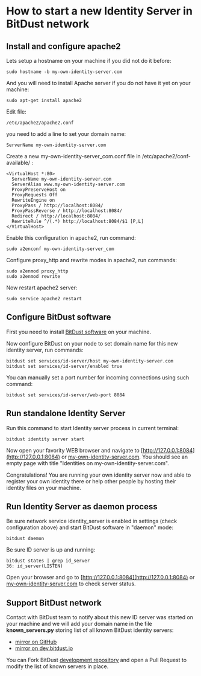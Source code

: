 # How to start a new Identity Server in BitDust network


## Install and configure apache2


Lets setup a hostname on your machine if you did not do it before:

    sudo hostname -b my-own-identity-server.com

And you will need to install Apache server if you do not have it yet on your machine:

    sudo apt-get install apache2

Edit file:
    
    /etc/apache2/apache2.conf 

you need to add a line to set your domain name:
    
    ServerName my-own-identity-server.com

Create a new my-own-identity-server_com.conf file in /etc/apache2/conf-available/ :

    <VirtualHost *:80>
      ServerName my-own-identity-server.com
      ServerAlias www.my-own-identity-server.com
      ProxyPreserveHost on
      ProxyRequests Off
      RewriteEngine on
      ProxyPass / http://localhost:8084/
      ProxyPassReverse / http://localhost:8084/
      Redirect / http://localhost:8084/
      RewriteRule ^/(.*) http://localhost:8084/$1 [P,L]
    </VirtualHost>

Enable this configuration in apache2, run command:

    sudo a2enconf my-own-identity-server_com
    
Configure proxy_http and rewrite modes in apache2, run commands:

    sudo a2enmod proxy_http 
    sudo a2enmod rewrite


Now restart apache2 server:

    sudo service apache2 restart


## Configure BitDust software

First you need to install [BitDust software](https://bitdust.io/install.html) on your machine. 

Now configure BitDust on your node to set domain name for this new identity server, run commands:

    bitdust set services/id-server/host my-own-identity-server.com
    bitdust set services/id-server/enabled true
    

You can manually set a port number for incoming connections using such command:

    bitdust set services/id-server/web-port 8084



## Run standalone Identity Server

Run this command to start Identity server process in current terminal:

    bitdust identity server start


Now open your favority WEB browser and navigate to [http://127.0.0.1:8084](http://127.0.0.1:8084) or [my-own-identity-server.com](my-own-identity-server.com). You should see an empty page with title "Identities on my-own-identity-server.com".

Congratulations! You are running your own identity server now and able to register your own identity there or help other people by hosting their identity files on your machine.


## Run Identity Server as daemon process

Be sure network service identity_server is enabled in settings (check configuration above) and start BitDust software in "daemon" mode:

    bitdust daemon


Be sure ID server is up and running:

    bitdust states | grep id_server
    36: id_server(LISTEN)


Open your browser and go to [http://127.0.0.1:8084](http://127.0.0.1:8084) or [my-own-identity-server.com](my-own-identity-server.com) to check server status.


## Support BitDust network

Contact with BitDust team to notify about this new ID server was started on your machine and we will add your domain name in the file __known_servers.py__ storing list of all known BitDust identity servers: 

* [mirror on GitHub](https://github.com/bitdust-io/devel/blob/master/userid/known_servers.py)
* [mirror on dev.bitdust.io](https://dev.bitdust.io/code/devel/blob/master/userid/known_servers.py)

You can Fork BitDust [development repository](https://dev.bitdust.io/code/devel) and open a Pull Request to modify the list of known servers in place.


<div class=fbcomments markdown="1">
</div>

